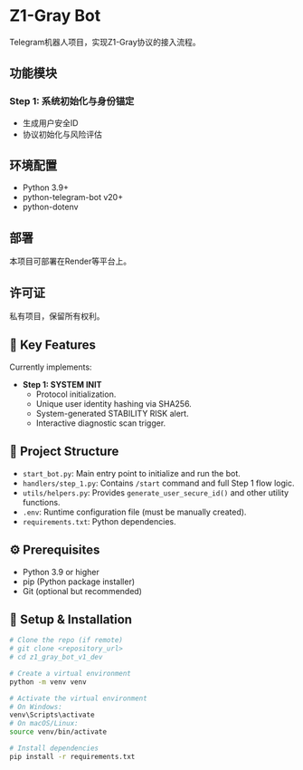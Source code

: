 # Z1-Gray Bot

Telegram机器人项目，实现Z1-Gray协议的接入流程。

## 功能模块

### Step 1: 系统初始化与身份锚定
- 生成用户安全ID
- 协议初始化与风险评估

## 环境配置
- Python 3.9+
- python-telegram-bot v20+
- python-dotenv

## 部署
本项目可部署在Render等平台上。

## 许可证
私有项目，保留所有权利。

## 🔹 Key Features

Currently implements:

- **Step 1: SYSTEM INIT**
  - Protocol initialization.
  - Unique user identity hashing via SHA256.
  - System-generated STABILITY RISK alert.
  - Interactive diagnostic scan trigger.

## 📁 Project Structure

- `start_bot.py`: Main entry point to initialize and run the bot.
- `handlers/step_1.py`: Contains `/start` command and full Step 1 flow logic.
- `utils/helpers.py`: Provides `generate_user_secure_id()` and other utility functions.
- `.env`: Runtime configuration file (must be manually created).
- `requirements.txt`: Python dependencies.

## ⚙️ Prerequisites

- Python 3.9 or higher
- pip (Python package installer)
- Git (optional but recommended)

## 🚀 Setup & Installation

```bash
# Clone the repo (if remote)
# git clone <repository_url>
# cd z1_gray_bot_v1_dev

# Create a virtual environment
python -m venv venv

# Activate the virtual environment
# On Windows:
venv\Scripts\activate
# On macOS/Linux:
source venv/bin/activate

# Install dependencies
pip install -r requirements.txt
